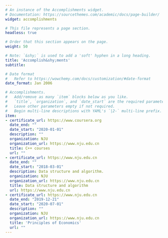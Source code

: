 ```yaml
---
# An instance of the Accomplishments widget.
# Documentation: https://sourcethemes.com/academic/docs/page-builder/
widget: accomplishments

# This file represents a page section.
headless: true

# Order that this section appears on the page.
weight: 50

# Note: `&shy;` is used to add a 'soft' hyphen in a long heading.
title: 'Accomplish&shy;ments'
subtitle:

# Date format
#   Refer to https://wowchemy.com/docs/customization/#date-format
date_format: Jan 2006

# Accomplishments.
#   Add/remove as many `item` blocks below as you like.
#   `title`, `organization`, and `date_start` are the required parameters.
#   Leave other parameters empty if not required.
#   Begin multi-line descriptions with YAML's `|2-` multi-line prefix.
item:
- certificate_url: https://www.coursera.org
  date_end: ""
  date_start: "2020-01-01"
  description: ""
  organization: NJU
  organization_url: https://www.nju.edu.cn
  title: C++ courses
  url: ""
- certificate_url: https://www.nju.edu.cn
  date_end: ""
  date_start: "2018-03-01"
  description: Data structure and algorithm.
  organization: NJU
  organization_url: https://www.nju.edu.cn
  title: Data structure and algorithm
  url: https://www.nju.edu.cn
- certificate_url: https://www.nju.edu.cn
  date_end: "2019-12-21"
  date_start: "2020-07-01"
  description: ""
  organization: NJU
  organization_url: https://www.nju.edu.cn
  title: 'Principles of Economics'
  url: ""
---
```

